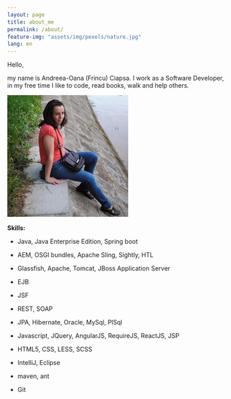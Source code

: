 ```yaml
---
layout: page
title: about_me
permalink: /about/
feature-img: "assets/img/pexels/nature.jpg"
lang: en
---
```


Hello,

my name is Andreea-Oana (Frincu) Ciapsa. I work as a Software Developer, in my free time I like to code, read books, walk and help others.                                     

![](/assets/img/author/me.jpg) 


**Skills:**

* Java, Java Enterprise Edition, Spring boot

* AEM, OSGI bundles, Apache Sling, Sightly, HTL

* Glassfish, Apache, Tomcat, JBoss Application Server

* EJB

* JSF

* REST, SOAP

* JPA, Hibernate, Oracle, MySql, PlSql

* Javascript, JQuery, AngularJS, RequireJS, ReactJS, JSP

* HTML5, CSS, LESS, SCSS

* IntelliJ, Eclipse

* maven, ant

* Git
